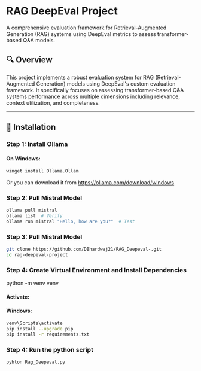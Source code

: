 # RAG DeepEval Project

A comprehensive evaluation framework for Retrieval-Augmented Generation (RAG) systems using DeepEval metrics to assess transformer-based Q&A models.

## 🔍 Overview

This project implements a robust evaluation system for RAG (Retrieval-Augmented Generation) models using DeepEval's custom evaluation framework. It specifically focuses on assessing transformer-based Q&A systems performance across multiple dimensions including relevance, context utilization, and completeness.

---

## 🚀 Installation

### Step 1: Install Ollama

#### On Windows:
```bash
winget install Ollama.Ollam
```
Or you can download it from https://ollama.com/download/windows


### Step 2: Pull Mistral Model
```bash
ollama pull mistral
ollama list  # Verify
ollama run mistral "Hello, how are you?"  # Test
```


### Step 3: Pull Mistral Model
```bash
git clone https://github.com/DBhardwaj21/RAG_Deepeval-.git
cd rag-deepeval-project
```


### Step 4: Create Virtual Environment and Install Dependencies
python -m venv venv

#### Activate:
#### Windows:
```bash
venv\Scripts\activate
pip install --upgrade pip
pip install -r requirements.txt
```

### Step 4: Run the python script 
```bash
pyhton Rag_Deepeval.py
```




